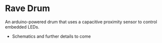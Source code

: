 Rave Drum
=========

An arduino-powered drum that uses a capacitive proximity sensor to control embedded LEDs.

* Schematics and further details to come
